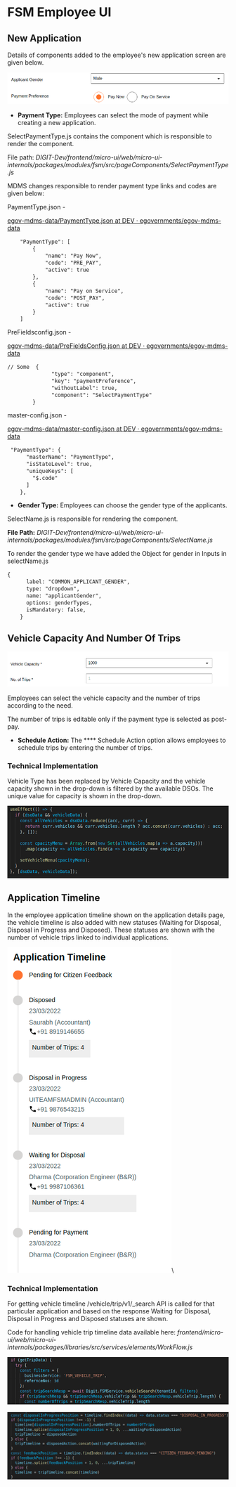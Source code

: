 # FSM Employee UI

## New Application  <a href="#new-application" id="new-application"></a>

Details of components added to the employee's new application screen are given below.

![](<../../../../../.gitbook/assets/image (16) (10).png>)

* **Payment Type:** Employees can select the mode of payment while creating a new application.

SelectPaymentType.js contains the component which is responsible to render the component.

File path: _DIGIT-Dev/frontend/micro-ui/web/micro-ui-internals/packages/modules/fsm/src/pageComponents/SelectPaymentType.js_

MDMS changes responsible to render payment type links and codes are given below:&#x20;

PaymentType.json -

[<img src="https://github.com/fluidicon.png" alt="" data-size="line">egov-mdms-data/PaymentType.json at DEV · egovernments/egov-mdms-data](https://github.com/egovernments/egov-mdms-data/blob/DEV/data/pb/FSM/PaymentType.json)

```
    "PaymentType": [
        {
            "name": "Pay Now",
            "code": "PRE_PAY",
            "active": true
        },
        {
            "name": "Pay on Service",
            "code": "POST_PAY",
            "active": true
        }
    ]
```

PreFieldsconfig.json -

[<img src="https://github.com/fluidicon.png" alt="" data-size="line">egov-mdms-data/PreFieldsConfig.json at DEV · egovernments/egov-mdms-data](https://github.com/egovernments/egov-mdms-data/blob/DEV/data/pb/FSM/PreFieldsConfig.json)

```
// Some  {
              "type": "component",
              "key": "paymentPreference",
              "withoutLabel": true,
              "component": "SelectPaymentType"
        }
```

master-config.json -

[<img src="https://github.com/fluidicon.png" alt="" data-size="line">egov-mdms-data/master-config.json at DEV · egovernments/egov-mdms-data](https://github.com/egovernments/egov-mdms-data/blob/DEV/master-config.json)

```
 "PaymentType": {
      "masterName": "PaymentType",
      "isStateLevel": true,
      "uniqueKeys": [
        "$.code"
      ]
    },
```

* **Gender Type:** Employees can choose the gender type of the applicants.

SelectName.js is responsible for rendering the component.

**File Path:** _DIGIT-Dev/frontend/micro-ui/web/micro-ui-internals/packages/modules/fsm/src/pageComponents/SelectName.js_

To render the gender type we have added the Object for gender in Inputs in selectName.js

```
{
      label: "COMMON_APPLICANT_GENDER",
      type: "dropdown",
      name: "applicantGender",
      options: genderTypes,
      isMandatory: false,
    }
```

## Vehicle Capacity And Number Of Trips <a href="#3.-vehicle-capacity-and-no-of-trips" id="3.-vehicle-capacity-and-no-of-trips"></a>

![](<../../../../../.gitbook/assets/image (347).png>)

Employees can select the vehicle capacity and the number of trips according to the need.

The number of trips is editable only if the payment type is selected as post-pay.

* **Schedule Action:** The **** Schedule Action option allows employees to schedule trips by entering the number of trips.

### Technical Implementation <a href="#technical-implementation" id="technical-implementation"></a>

Vehicle Type has been replaced by Vehicle Capacity and the vehicle capacity shown in the drop-down is filtered by the available DSOs. The unique value for capacity is shown in the drop-down.

![](<../../../../../.gitbook/assets/image (7) (1) (1).png>)

## Application Timeline <a href="#application-timeline" id="application-timeline"></a>

In the employee application timeline shown on the application details page, the vehicle timeline is also added with new statuses (Waiting for Disposal, Disposal in Progress and Disposed). These statuses are shown with the number of vehicle trips linked to individual applications.

![](<../../../../../.gitbook/assets/image (68).png>)\


### Technical Implementation  <a href="#technical-implementation-.1" id="technical-implementation-.1"></a>

For getting vehicle timeline /vehicle/trip/v1/\_search API is called for that particular application and based on the response Waiting for Disposal, Disposal in Progress and Disposed statuses are shown.

Code for handling vehicle trip timeline data available here: _frontend/micro-ui/web/micro-ui-internals/packages/libraries/src/services/elements/WorkFlow.js_

![](<../../../../../.gitbook/assets/image (8) (1).png>)

![](<../../../../../.gitbook/assets/image (14) (1) (1).png>)
